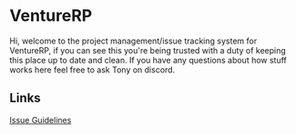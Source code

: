 # VentureRP

Hi, welcome to the project management/issue tracking system for VentureRP, if you can see this you're being trusted with a duty of keeping this place up to date and clean. If you have any questions about how stuff works here feel free to ask Tony on discord.

## Links
[Issue Guidelines](./issues.md)
